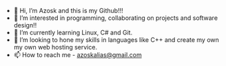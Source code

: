 - 👋 Hi, I’m Azosk and this is my Github!!!
- 👀 I’m interested in programming, collaborating on projects and software design!!
- 🌱 I’m currently learning Linux, C# and Git.
- 💞️ I’m looking to hone my skills in languages like C++ and create my own my own web hosting service.
- 📫 How to reach me - azoskalias@gmail.com
